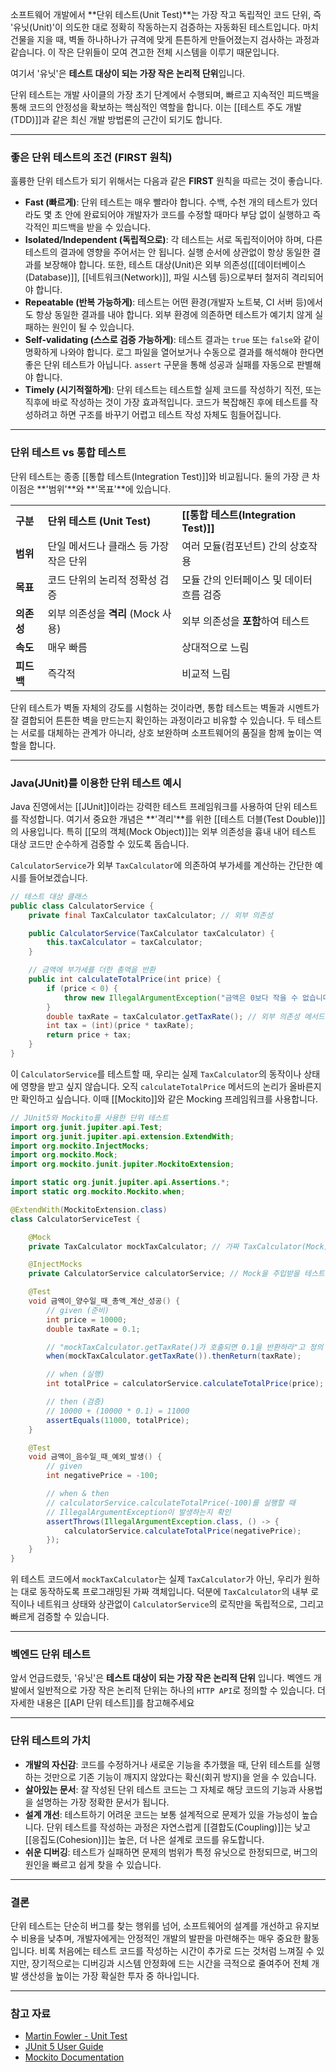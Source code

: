 소프트웨어 개발에서 **단위 테스트(Unit Test)**는 가장 작고 독립적인 코드 단위, 즉 '유닛(Unit)'이 의도한 대로 정확히 작동하는지 검증하는 자동화된 테스트입니다. 마치 건물을 지을 때, 벽돌 하나하나가 규격에 맞게 튼튼하게 만들어졌는지 검사하는 과정과 같습니다. 이 작은 단위들이 모여 견고한 전체 시스템을 이루기 때문입니다.

여기서 '유닛'은  **테스트 대상이 되는 가장 작은 논리적 단위**입니다.

단위 테스트는 개발 사이클의 가장 초기 단계에서 수행되며, 빠르고 지속적인 피드백을 통해 코드의 안정성을 확보하는 핵심적인 역할을 합니다. 이는 [[테스트 주도 개발(TDD)]]과 같은 최신 개발 방법론의 근간이 되기도 합니다.

---

### 좋은 단위 테스트의 조건 (FIRST 원칙)

훌륭한 단위 테스트가 되기 위해서는 다음과 같은 **FIRST** 원칙을 따르는 것이 좋습니다.

- **Fast (빠르게)**: 단위 테스트는 매우 빨라야 합니다. 수백, 수천 개의 테스트가 있더라도 몇 초 안에 완료되어야 개발자가 코드를 수정할 때마다 부담 없이 실행하고 즉각적인 피드백을 받을 수 있습니다.
- **Isolated/Independent (독립적으로)**: 각 테스트는 서로 독립적이어야 하며, 다른 테스트의 결과에 영향을 주어서는 안 됩니다. 실행 순서에 상관없이 항상 동일한 결과를 보장해야 합니다. 또한, 테스트 대상(Unit)은 외부 의존성([[데이터베이스(Database)]], [[네트워크(Network)]], 파일 시스템 등)으로부터 철저히 격리되어야 합니다.
- **Repeatable (반복 가능하게)**: 테스트는 어떤 환경(개발자 노트북, CI 서버 등)에서도 항상 동일한 결과를 내야 합니다. 외부 환경에 의존하면 테스트가 예기치 않게 실패하는 원인이 될 수 있습니다.
- **Self-validating (스스로 검증 가능하게)**: 테스트 결과는 `true` 또는 `false`와 같이 명확하게 나와야 합니다. 로그 파일을 열어보거나 수동으로 결과를 해석해야 한다면 좋은 단위 테스트가 아닙니다. `assert` 구문을 통해 성공과 실패를 자동으로 판별해야 합니다.
- **Timely (시기적절하게)**: 단위 테스트는 테스트할 실제 코드를 작성하기 직전, 또는 직후에 바로 작성하는 것이 가장 효과적입니다. 코드가 복잡해진 후에 테스트를 작성하려고 하면 구조를 바꾸기 어렵고 테스트 작성 자체도 힘들어집니다.

---

### 단위 테스트 vs 통합 테스트

단위 테스트는 종종 [[통합 테스트(Integration Test)]]와 비교됩니다. 둘의 가장 큰 차이점은 **'범위'**와 **'목표'**에 있습니다.

|         |                          |                                  |
| ------- | ------------------------ | -------------------------------- |
| **구분**  | **단위 테스트 (Unit Test)**   | **[[통합 테스트(Integration Test)]]** |
| **범위**  | 단일 메서드나 클래스 등 가장 작은 단위   | 여러 모듈(컴포넌트) 간의 상호작용              |
| **목표**  | 코드 단위의 논리적 정확성 검증        | 모듈 간의 인터페이스 및 데이터 흐름 검증          |
| **의존성** | 외부 의존성을 **격리** (Mock 사용) | 외부 의존성을 **포함**하여 테스트             |
| **속도**  | 매우 빠름                    | 상대적으로 느림                         |
| **피드백** | 즉각적                      | 비교적 느림                           |

단위 테스트가 벽돌 자체의 강도를 시험하는 것이라면, 통합 테스트는 벽돌과 시멘트가 잘 결합되어 튼튼한 벽을 만드는지 확인하는 과정이라고 비유할 수 있습니다. 두 테스트는 서로를 대체하는 관계가 아니라, 상호 보완하며 소프트웨어의 품질을 함께 높이는 역할을 합니다.

---

### Java(JUnit)를 이용한 단위 테스트 예시

Java 진영에서는 [[JUnit]]이라는 강력한 테스트 프레임워크를 사용하여 단위 테스트를 작성합니다. 여기서 중요한 개념은 **'격리'**를 위한 [[테스트 더블(Test Double)]]의 사용입니다. 특히 [[모의 객체(Mock Object)]]는 외부 의존성을 흉내 내어 테스트 대상 코드만 순수하게 검증할 수 있도록 돕습니다.

`CalculatorService`가 외부 `TaxCalculator`에 의존하여 부가세를 계산하는 간단한 예시를 들어보겠습니다.

```java
// 테스트 대상 클래스
public class CalculatorService {
    private final TaxCalculator taxCalculator; // 외부 의존성

    public CalculatorService(TaxCalculator taxCalculator) {
        this.taxCalculator = taxCalculator;
    }

    // 금액에 부가세를 더한 총액을 반환
    public int calculateTotalPrice(int price) {
        if (price < 0) {
            throw new IllegalArgumentException("금액은 0보다 작을 수 없습니다.");
        }
        double taxRate = taxCalculator.getTaxRate(); // 외부 의존성 메서드 호출
        int tax = (int)(price * taxRate);
        return price + tax;
    }
}
```

이 `CalculatorService`를 테스트할 때, 우리는 실제 `TaxCalculator`의 동작이나 상태에 영향을 받고 싶지 않습니다. 오직 `calculateTotalPrice` 메서드의 논리가 올바른지만 확인하고 싶습니다. 이때 [[Mockito]]와 같은 Mocking 프레임워크를 사용합니다.

```java
// JUnit5와 Mockito를 사용한 단위 테스트
import org.junit.jupiter.api.Test;
import org.junit.jupiter.api.extension.ExtendWith;
import org.mockito.InjectMocks;
import org.mockito.Mock;
import org.mockito.junit.jupiter.MockitoExtension;

import static org.junit.jupiter.api.Assertions.*;
import static org.mockito.Mockito.when;

@ExtendWith(MockitoExtension.class)
class CalculatorServiceTest {

    @Mock
    private TaxCalculator mockTaxCalculator; // 가짜 TaxCalculator(Mock) 생성

    @InjectMocks
    private CalculatorService calculatorService; // Mock을 주입받을 테스트 대상

    @Test
    void 금액이_양수일_때_총액_계산_성공() {
        // given (준비)
        int price = 10000;
        double taxRate = 0.1;

        // "mockTaxCalculator.getTaxRate()가 호출되면 0.1을 반환하라"고 정의
        when(mockTaxCalculator.getTaxRate()).thenReturn(taxRate);

        // when (실행)
        int totalPrice = calculatorService.calculateTotalPrice(price);

        // then (검증)
        // 10000 + (10000 * 0.1) = 11000
        assertEquals(11000, totalPrice);
    }

    @Test
    void 금액이_음수일_때_예외_발생() {
        // given
        int negativePrice = -100;

        // when & then
        // calculatorService.calculateTotalPrice(-100)를 실행할 때
        // IllegalArgumentException이 발생하는지 확인
        assertThrows(IllegalArgumentException.class, () -> {
            calculatorService.calculateTotalPrice(negativePrice);
        });
    }
}
```

위 테스트 코드에서 `mockTaxCalculator`는 실제 `TaxCalculator`가 아닌, 우리가 원하는 대로 동작하도록 프로그래밍된 가짜 객체입니다. 덕분에 `TaxCalculator`의 내부 로직이나 네트워크 상태와 상관없이 `CalculatorService`의 로직만을 독립적으로, 그리고 빠르게 검증할 수 있습니다.

---
### 벡엔드 단위 테스트

앞서 언급드렸듯, '유닛'은 **테스트 대상이 되는 가장 작은 논리적 단위** 입니다. 벡엔드 개발에서 일반적으로 가장 작은 논리적 단위는 하나의 `HTTP API`로 정의할 수 있습니다. 더 자세한 내용은 [[API 단위 테스트]]를 참고해주세요

---

### 단위 테스트의 가치

- **개발의 자신감**: 코드를 수정하거나 새로운 기능을 추가했을 때, 단위 테스트를 실행하는 것만으로 기존 기능이 깨지지 않았다는 확신(회귀 방지)을 얻을 수 있습니다.
- **살아있는 문서**: 잘 작성된 단위 테스트 코드는 그 자체로 해당 코드의 기능과 사용법을 설명하는 가장 정확한 문서가 됩니다.
- **설계 개선**: 테스트하기 어려운 코드는 보통 설계적으로 문제가 있을 가능성이 높습니다. 단위 테스트를 작성하는 과정은 자연스럽게 [[결합도(Coupling)]]는 낮고 [[응집도(Cohesion)]]는 높은, 더 나은 설계로 코드를 유도합니다.
- **쉬운 디버깅**: 테스트가 실패하면 문제의 범위가 특정 유닛으로 한정되므로, 버그의 원인을 빠르고 쉽게 찾을 수 있습니다.

---

### 결론

단위 테스트는 단순히 버그를 찾는 행위를 넘어, 소프트웨어의 설계를 개선하고 유지보수 비용을 낮추며, 개발자에게는 안정적인 개발의 발판을 마련해주는 매우 중요한 활동입니다. 비록 처음에는 테스트 코드를 작성하는 시간이 추가로 드는 것처럼 느껴질 수 있지만, 장기적으로는 디버깅과 시스템 안정화에 드는 시간을 극적으로 줄여주어 전체 개발 생산성을 높이는 가장 확실한 투자 중 하나입니다.

---

### 참고 자료

- [Martin Fowler - Unit Test](https://martinfowler.com/bliki/UnitTest.html)
- [JUnit 5 User Guide](https://junit.org/junit5/docs/current/user-guide/)
- [Mockito Documentation](https://site.mockito.org/)
